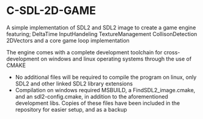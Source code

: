 # C-SDL-2D-GAME

A simple implementation of SDL2 and SDL2 image to create a game engine featuring;
  DeltaTime
  InputHandeling
  TextureManagement
  CollisonDetection
  2DVectors
  and a core game loop implementation

The engine comes with a complete development toolchain for cross-development on windows and linux operating systems through the use of CMAKE
- No additional files will be required to compile the program on linux, only SDL2 and other linked SDL2 library extensions
- Compilation on windows required MSBUILD, a FindSDL2_image.cmake, and an sdl2-config.cmake, in addition to the aforementioned development libs. Copies of these files have been included in the repository for easier setup, and as a backup
